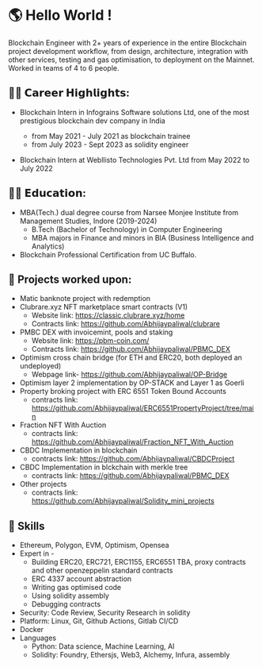 # 🌎 Hello World !
Blockchain Engineer with 2+ years of experience in the entire Blockchain project development workflow, from design, architecture, integration with other services, testing and gas optimisation, to deployment on the Mainnet. Worked in teams of 4 to 6 people.

## 👨‍🏭 𝗖𝗮𝗿𝗲𝗲𝗿 𝗛𝗶𝗴𝗵𝗹𝗶𝗴𝗵𝘁𝘀:
- Blockchain Intern in Infograins Software solutions Ltd, one of the most prestigious blockchain dev company in India
  - from May 2021 - July 2021 as blockchain trainee
  - from July 2023 - Sept 2023 as solidity engineer 

- Blockchain Intern at Webllisto Technologies Pvt. Ltd from May 2022 to July 2022

## 👨‍🎓 𝗘𝗱𝘂𝗰𝗮𝘁𝗶𝗼𝗻:
- MBA(Tech.) dual degree course from Narsee Monjee Institute from Management Studies, Indore (2019-2024)
  - B.Tech (Bachelor of Technology) in Computer Engineering
  - MBA majors in Finance and minors in BIA (Business Intelligence and Analytics)
- Blockchain Professional Certification from UC Buffalo.
  
## 🚧 Projects worked upon:
- Matic banknote project with redemption
- Clubrare.xyz NFT marketplace smart contracts (V1)
  - Website link: https://classic.clubrare.xyz/home
  - Contracts link: https://github.com/Abhijaypaliwal/clubrare
- PMBC DEX with invoicemint, pools and staking
  - Website link: https://pbm-coin.com/
  - Contracts link: https://github.com/Abhijaypaliwal/PBMC_DEX
- Optimism cross chain bridge (for ETH and ERC20, both deployed an undeployed)
  - Webpage link- https://github.com/Abhijaypaliwal/OP-Bridge
- Optimism layer 2 implementation by OP-STACK and Layer 1 as Goerli
- Property broking project with ERC 6551 Token Bound Accounts
  - contracts link: https://github.com/Abhijaypaliwal/ERC6551PropertyProject/tree/main
- Fraction NFT With Auction
  - contracts link: https://github.com/Abhijaypaliwal/Fraction_NFT_With_Auction
- CBDC Implementation in blockchain
  - contracts link: https://github.com/Abhijaypaliwal/CBDCProject
- CBDC Implementation in blckchain with merkle tree
  - contracts link: https://github.com/Abhijaypaliwal/PBMC_DEX
- Other projects
  - contracts link: https://github.com/Abhijaypaliwal/Solidity_mini_projects

## 🎯 Skills
- Ethereum, Polygon, EVM, Optimism, Opensea
- Expert in -
  - Building ERC20, ERC721, ERC1155, ERC6551 TBA, proxy contracts and other openzeppelin standard contracts
  - ERC 4337 account abstraction
  - Writing gas optimised code
  - Using solidity assembly
  - Debugging contracts
- Security: Code Review, Security Research in solidity 
- Platform: Linux, Git, Github Actions, Gitlab CI/CD
- Docker
- Languages
  - Python: Data science, Machine Learning, AI
  - Solidity: Foundry, Ethersjs, Web3, Alchemy, Infura, assembly
